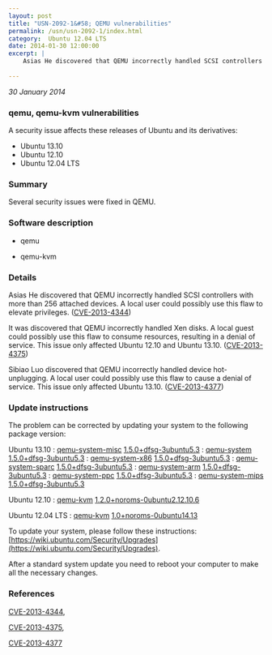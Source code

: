 ```yaml
---
layout: post
title: "USN-2092-1&#58; QEMU vulnerabilities"
permalink: /usn/usn-2092-1/index.html
category:  Ubuntu 12.04 LTS
date: 2014-01-30 12:00:00
excerpt: |
    Asias He discovered that QEMU incorrectly handled SCSI controllers with more than 256 attached devices. A local user could possibly use this flaw to elevate privileges. ([CVE-2013-4344](http://people.ubuntu.com/~ubuntu-security/cve/CVE-2013-4344))
    
--- 
```

 
 

*30 January 2014*

### qemu, qemu-kvm vulnerabilities

A security issue affects these releases of Ubuntu and its derivatives:

* Ubuntu 13.10
* Ubuntu 12.10
* Ubuntu 12.04 LTS

### Summary

Several security issues were fixed in QEMU. 

### Software description

* qemu 

* qemu-kvm 

### Details

Asias He discovered that QEMU incorrectly handled SCSI controllers with more than 256 attached devices. A local user could possibly use this flaw to elevate privileges. ([CVE-2013-4344](http://people.ubuntu.com/~ubuntu-security/cve/CVE-2013-4344))

It was discovered that QEMU incorrectly handled Xen disks. A local guest could possibly use this flaw to consume resources, resulting in a denial of service. This issue only affected Ubuntu 12.10 and Ubuntu 13.10. ([CVE-2013-4375](http://people.ubuntu.com/~ubuntu-security/cve/CVE-2013-4375))

Sibiao Luo discovered that QEMU incorrectly handled device hot-unplugging. A local user could possibly use this flaw to cause a denial of service. This issue only affected Ubuntu 13.10. ([CVE-2013-4377](http://people.ubuntu.com/~ubuntu-security/cve/CVE-2013-4377)) 

### Update instructions

The problem can be corrected by updating your system to the following package version:

Ubuntu 13.10
 : [qemu-system-misc](https://launchpad.net/ubuntu/+source/qemu) <span> [1.5.0+dfsg-3ubuntu5.3](https://launchpad.net/ubuntu/+source/qemu/1.5.0+dfsg-3ubuntu5.3) </span> 
 : [qemu-system](https://launchpad.net/ubuntu/+source/qemu) <span> [1.5.0+dfsg-3ubuntu5.3](https://launchpad.net/ubuntu/+source/qemu/1.5.0+dfsg-3ubuntu5.3) </span> 
 : [qemu-system-x86](https://launchpad.net/ubuntu/+source/qemu) <span> [1.5.0+dfsg-3ubuntu5.3](https://launchpad.net/ubuntu/+source/qemu/1.5.0+dfsg-3ubuntu5.3) </span> 
 : [qemu-system-sparc](https://launchpad.net/ubuntu/+source/qemu) <span> [1.5.0+dfsg-3ubuntu5.3](https://launchpad.net/ubuntu/+source/qemu/1.5.0+dfsg-3ubuntu5.3) </span> 
 : [qemu-system-arm](https://launchpad.net/ubuntu/+source/qemu) <span> [1.5.0+dfsg-3ubuntu5.3](https://launchpad.net/ubuntu/+source/qemu/1.5.0+dfsg-3ubuntu5.3) </span> 
 : [qemu-system-ppc](https://launchpad.net/ubuntu/+source/qemu) <span> [1.5.0+dfsg-3ubuntu5.3](https://launchpad.net/ubuntu/+source/qemu/1.5.0+dfsg-3ubuntu5.3) </span> 
 : [qemu-system-mips](https://launchpad.net/ubuntu/+source/qemu) <span> [1.5.0+dfsg-3ubuntu5.3](https://launchpad.net/ubuntu/+source/qemu/1.5.0+dfsg-3ubuntu5.3) </span> 

Ubuntu 12.10
 : [qemu-kvm](https://launchpad.net/ubuntu/+source/qemu-kvm) <span> [1.2.0+noroms-0ubuntu2.12.10.6](https://launchpad.net/ubuntu/+source/qemu-kvm/1.2.0+noroms-0ubuntu2.12.10.6) </span> 

Ubuntu 12.04 LTS
 : [qemu-kvm](https://launchpad.net/ubuntu/+source/qemu-kvm) <span> [1.0+noroms-0ubuntu14.13](https://launchpad.net/ubuntu/+source/qemu-kvm/1.0+noroms-0ubuntu14.13) </span> 

To update your system, please follow these instructions: [https://wiki.ubuntu.com/Security/Upgrades](https://wiki.ubuntu.com/Security/Upgrades).

After a standard system update you need to reboot your computer to make all the necessary changes. 

### References

 
 [CVE-2013-4344](http://people.ubuntu.com/~ubuntu-security/cve/CVE-2013-4344), 

 [CVE-2013-4375](http://people.ubuntu.com/~ubuntu-security/cve/CVE-2013-4375), 

 [CVE-2013-4377](http://people.ubuntu.com/~ubuntu-security/cve/CVE-2013-4377)
 

